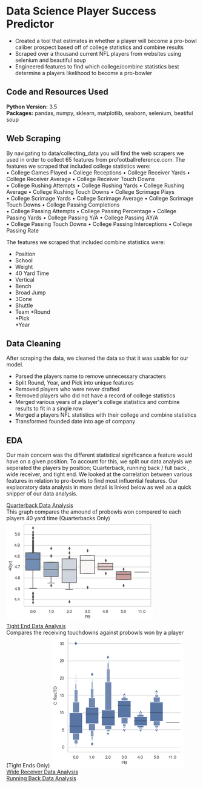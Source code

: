 # Data Science Player Success Predictor
* Created a tool that estimates in whether a player will become a pro-bowl caliber prospect based off of college statistics and combine results
* Scraped over a thousand current NFL players from websites using selenium and beautiful soup
* Engineered features to find which college/combine statistics best determine a players likelihood to become a pro-bowler

## Code and Resources Used
**Python Version:** 3.5  
**Packages:** pandas, numpy, sklearn, matplotlib, seaborn, selenium, beatiful soup
## Web Scraping
By navigating to data/collecting_data you will find the web scrapers we used in order to collect 65 features from profootballreference.com. The features we scraped that included college statistics were: <br>
• College Games Played	• College Receptions	• College Receiver Yards	• College Receiver Average	• College Receiver Touch Downs<br>
• College Rushing Attempts	• College Rushing Yards	• College Rushing Average	• College Rushing Touch Downs	• College Scrimage Plays<br>
• College Scrimage Yards	• College Scrimage Average	• College Scrimage Touch Downs		• College Passing Completions	<br>
• College Passing Attempts	• College Passing Percentage	• College Passing Yards	• College Passing Y/A	• College Passing AY/A <br>	
• College Passing Touch Downs	• College Passing Interceptions	• College Passing Rate <br>

The features we scraped that included combine statistics were:
* Position
* School	
* Weight	
* 40 Yard Time 
* Vertical	
* Bench	
* Broad Jump	
* 3Cone	
* Shuttle	
* Team
*Round	
*Pick	
*Year

## Data Cleaning
After scraping the data, we cleaned the data so that it was usable for our model.

*	Parsed the players name to remove unnecessary characters
*	Split Round, Year, and Pick into unique features 
*	Removed players who were never drafted
* Removed players who did not have a record of college statistics	 
*	Merged various years of a player's college statistics and combine results to fit in a single row
*	Merged a players NFL statistics with their college and combine statistics 
*	Transformed founded date into age of company 

## EDA
Our main concern was the different statistical significance a feature would have on a given position. To account for this, we split our data analysis we seperated the players by position; Quarterback, running back / full back , wide receiver, and tight end. We looked at the correlation between various features in relation to pro-bowls to find most influential features. Our explaoratory data analysis in more detail is linked below as well as a quick snipper of our data analysis.

[Quarterback Data Analysis](https://github.com/DataScience-Proj-MH/NFL_Success/blob/master/Quarterback%20analysis.ipynb) <br>
This graph compares the amound of probowls won compared to each players 40 yard time (Quarterbacks Only) 
![40 Yard chart](images/40yd.png) <br>
[Tight End Data Analysis](https://github.com/DataScience-Proj-MH/NFL_Success/blob/master/TE_analysis.ipynb) <br>
Compares the receiving touchdowns against probowls won by a player (Tight Ends Only)
![recTD](images/grapph.png) <br>
[Wide Receiver Data Analysis](google.com) <br>
[Running Back Data Analysis](google.com) <br>
